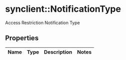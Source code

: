 # synclient::NotificationType

Access Restriction Notification Type
## Properties
Name | Type | Description | Notes
------------ | ------------- | ------------- | -------------


